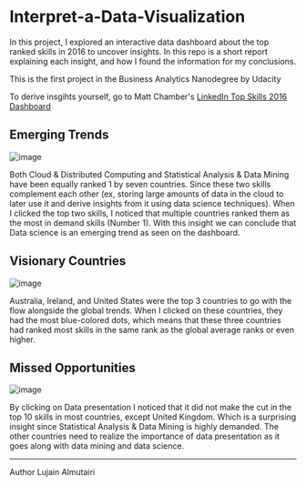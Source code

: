 # Interpret-a-Data-Visualization
In this project, I explored an interactive data dashboard about the top ranked skills in 2016 to uncover insights. In this repo is a short report explaining each insight, and how I found the information for my conclusions.



This is the first project in the Business Analytics Nanodegree by Udacity


To derive insgihts yourself, go to Matt Chamber's [LinkedIn Top Skills 2016 Dashboard](https://public.tableau.com/app/profile/matt.chambers/viz/LinkedInTopSkills2016-MakeoverMonday/LinkedInTopSkills2016-MakeoverMonday)


##  Emerging Trends  


![image](https://user-images.githubusercontent.com/51900114/193995011-b23a0361-5ffc-4ce8-9123-a2e5d1865d5a.png)


Both Cloud & Distributed Computing and Statistical Analysis & Data Mining have been equally ranked 1 by seven countries.  Since these two skills complement each other (ex, storing large amounts of data in the cloud to later use it and derive insights from it using data science techniques). When I clicked the top two skills, I noticed that multiple countries ranked them as the most in demand skills (Number 1). With this insight we can conclude that Data science is an emerging trend as seen on the dashboard.



##  Visionary Countries 


![image](https://user-images.githubusercontent.com/51900114/193995122-f33d4cdc-6a5d-4aa4-b913-2df4a1e57e86.png)


Australia, Ireland, and United States were the top 3 countries to go with the flow alongside the global trends. When I clicked on these countries, they had the most blue-colored dots, which means that these three countries had ranked most skills in the same rank as the global average ranks or even higher.



##  Missed Opportunities


![image](https://user-images.githubusercontent.com/51900114/193995235-d7d5c94e-e06b-4332-8094-e7d3e8e71d95.png)


By clicking on Data presentation I noticed that it did not make the cut in the top 10 skills in most countries, except United Kingdom. Which is a surprising insight since Statistical Analysis & Data Mining is highly demanded. The other countries need to realize the importance of data presentation as it goes along with data mining and data science.


__________________________
Author Lujain Almutairi
